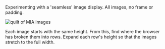 Experimenting with a 'seamless' image display. All images, no frame or
padding.

![quilt of MIA images](https://cloud.githubusercontent.com/assets/1378/4938252/13f65288-65ca-11e4-9ec4-df0b7aa91b32.png)

Each image starts with the same height. From this, find where the
browser has broken them into rows. Expand each row's height so that the
images stretch to the full width.
